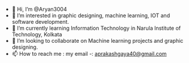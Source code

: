 - 👋 Hi, I’m @Aryan3004
- 👀 I’m interested in graphic designing, machine learning, IOT and software development.
- 🌱 I’m currently learning Information Technology in Narula Institute of Technology, Kolkata
- 💞️ I’m looking to collaborate on Machine learning projects and graphic designing.
- 📫 How to reach me : my email -: aprakashgaya40@gmail.com 

<!---
Aryan3004/Aryan3004 is a ✨ special ✨ repository because its `README.md` (this file) appears on your GitHub profile.
You can click the Preview link to take a look at your changes.
--->
